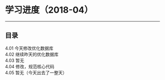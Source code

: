 学习进度（2018-04）
====
----
## 目录  
4.01 今天修改优化数据库   
4.02 继续昨天的优化数据库   
4.03 暂无    
4.04 修改，规范核心代码   
4.05 暂无（今天出去了一整天）   
